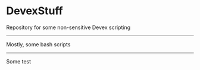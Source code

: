 # DevexStuff
Repository for some non-sensitive Devex scripting

-----
Mostly, some bash scripts

-----
Some test
